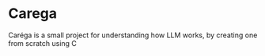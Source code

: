 # Carega
Caréga is a small project for understanding how LLM works, by creating one from scratch using C
